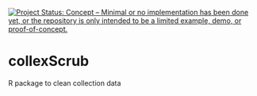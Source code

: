 [![Project Status: Concept – Minimal or no implementation has been done yet, or the repository is only intended to be a limited example, demo, or proof-of-concept.](http://www.repostatus.org/badges/latest/concept.svg)](http://www.repostatus.org/#concept)

# collexScrub
R package to clean collection data

